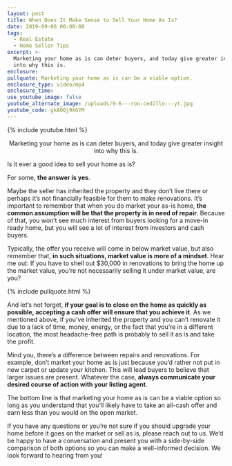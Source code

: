 ```yaml
---
layout: post
title: When Does It Make Sense to Sell Your Home As Is?
date: 2019-09-06 00:00:00
tags:
  - Real Estate
  - Home Seller Tips
excerpt: >-
  Marketing your home as is can deter buyers, and today give greater insight
  into why this is.
enclosure:
pullquote: Marketing your home as is can be a viable option.
enclosure_type: video/mp4
enclosure_time:
use_youtube_image: false
youtube_alternate_image: /uploads/9-6---ron-cedillo---yt.jpg
youtube_code: gkAOQj9XGYM
---
```


{% include youtube.html %}

<center>Marketing your home as is can deter buyers, and today give greater insight into why this is.</center>

Is it ever a good idea to sell your home as is?

For some, **the answer is yes**.

Maybe the seller has inherited the property and they don’t live there or perhaps it’s not financially feasible for them to make renovations. It’s important to remember that when you do market your as-is home, **the common assumption will be that the property is in need of repair**. Because of that, you won’t see much interest from buyers looking for a move-in ready home, but you will see a lot of interest from investors and cash buyers.

Typically, the offer you receive will come in below market value, but also remember that, **in such situations, market value is more of a mindset**. Hear me out: If you have to shell out $30,000 in renovations to bring the home up the market value, you’re not necessarily selling it under market value, are you?

{% include pullquote.html %}

And let’s not forget, **if your goal is to close on the home as quickly as possible, accepting a cash offer will ensure that you achieve it**. As we mentioned above, if you’ve inherited the property and you can’t renovate it due to a lack of time, money, energy, or the fact that you’re in a different location, the most headache-free path is probably to sell it as is and take the profit.

Mind you, there’s a difference between repairs and renovations. For example, don’t market your home as is just because you’d rather not put in new carpet or update your kitchen. This will lead buyers to believe that larger issues are present. Whatever the case, **always communicate your desired course of action with your listing agent**.

The bottom line is that marketing your home as is can be a viable option so long as you understand that you’ll likely have to take an all-cash offer and earn less than you would on the open market.

If you have any questions or you’re not sure if you should upgrade your home before it goes on the market or sell as is, please reach out to us. We’d be happy to have a conversation and present you with a side-by-side comparison of both options so you can make a well-informed decision. We look forward to hearing from you\!